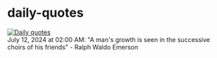 # daily-quotes
[![Daily quotes](https://github.com/ceepu8/daily-quotes/actions/workflows/daily-quote.yml/badge.svg)](https://github.com/ceepu8/daily-quotes/actions/workflows/daily-quote.yml)<br/>
July 12, 2024 at 02:00 AM: "A man's growth is seen in the successive choirs of his friends" - Ralph Waldo Emerson
